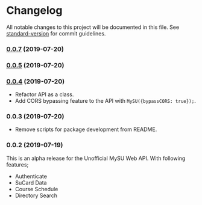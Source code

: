 # Changelog

All notable changes to this project will be documented in this file. See [standard-version](https://github.com/conventional-changelog/standard-version) for commit guidelines.

### [0.0.7](https://github.com/eralpsahin/mysu-api/compare/v0.0.6...v0.0.7) (2019-07-20)



### [0.0.5](https://github.com/eralpsahin/mysu-api/compare/v0.0.3...v0.0.5) (2019-07-20)



### [0.0.4](https://github.com/eralpsahin/mysu-api/compare/v0.0.3...v0.0.4) (2019-07-20)

- Refactor API as a class.
- Add CORS bypassing feature to the API with `MySU({bypassCORS: true});`.

### 0.0.3 (2019-07-20)

- Remove scripts for package development from README.

### 0.0.2 (2019-07-19)

This is an alpha release for the Unofficial MySU Web API. With following features;

- Authenticate
- SuCard Data
- Course Schedule
- Directory Search
